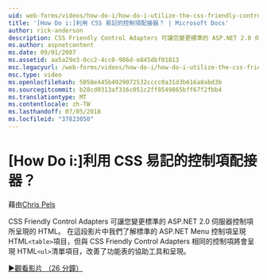 ```yaml
---
uid: web-forms/videos/how-do-i/how-do-i-utilize-the-css-friendly-control-adapters
title: '[How Do i:]利用 CSS 易記的控制項配接器？ | Microsoft Docs'
author: rick-anderson
description: CSS Friendly Control Adapters 可讓您變更標準的 ASP.NET 2.0 伺服器控制項所呈現的 HTML。 在這段影片中我們將了解，stan...
ms.author: aspnetcontent
ms.date: 09/01/2007
ms.assetid: aa5a29e3-0cc2-4cc0-986d-e845dbf01813
msc.legacyurl: /web-forms/videos/how-do-i/how-do-i-utilize-the-css-friendly-control-adapters
msc.type: video
ms.openlocfilehash: 5058e445b4929072532cccc0a31d3b616a8abd3b
ms.sourcegitcommit: b28cd0313af316c051c2ff8549865bff67f2fbb4
ms.translationtype: MT
ms.contentlocale: zh-TW
ms.lasthandoff: 07/05/2018
ms.locfileid: "37823050"
---
```

<a name="how-do-i-utilize-the-css-friendly-control-adapters"></a>[How Do i:]利用 CSS 易記的控制項配接器？
====================
藉由[Chris Pels](https://twitter.com/chrispels)

CSS Friendly Control Adapters 可讓您變更標準的 ASP.NET 2.0 伺服器控制項所呈現的 HTML。 在這段影片中我們了解標準的 ASP.NET Menu 控制項呈現 HTML`<table>`項目，但與 CSS Friendly Control Adapters 相同的控制項將會呈現 HTML`<ul>`清單項目，改善了功能表的協助工具和呈現。 

[&#9654;觀看影片 （26 分鐘）](https://channel9.msdn.com/Blogs/ASP-NET-Site-Videos/how-do-i-utilize-the-css-friendly-control-adapters)
